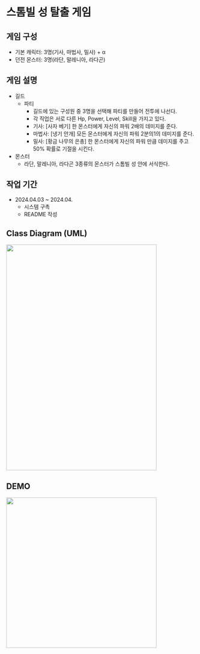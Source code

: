# 스톰빌 성 탈출 게임

## 게임 구성
* 기본 캐릭터: 3명(기사, 마법사, 밀사) + α
* 던전 몬스터: 3명(라단, 말레니아, 라다곤)

## 게임 설명
* 길드
   * 파티
      * 길드에 있는 구성원 중 3명을 선택해 파티를 만들어 전투에 나선다.
      * 각 직업은 서로 다른 Hp, Power, Level, Skill을 가지고 있다.
      * 기사: [사자 베기] 한 몬스터에게 자신의 파워 2배의 데미지를 준다.
      * 마법사: [냉기 안개] 모든 몬스터에게 자신의 파워 2분의1의 데미지를 준다.
      * 밀사: [황금 나무의 은총] 한 몬스터에게 자신의 파워 만큼 데미지를 주고 50% 확률로 기절을 시킨다.
 * 몬스터
    * 라단, 말레니아, 라다곤 3종류의 몬스터가 스톰빌 성 안에 서식한다.

## 작업 기간
* 2024.04.03 ~ 2024.04.
  * 시스템 구촉
  * README 작성

## Class Diagram (UML)
<img src = "\" width = "400px" height = "600px">

## DEMO
<img src = "" width = "400px" height = "400px">
